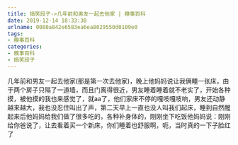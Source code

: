 ```yaml
---
title: 搞笑段子->几年前和男友一起去他家 | 糗事百科
date: 2019-12-14 18:33:30
urlname: 0080a842e6583ea6ea8029550d0109e0
tags: 
- 糗事百科
categories:
- 糗事百科
- 搞笑段子
---
```

几年前和男友一起去他家(那是第一次去他家)，晚上他妈妈说让我俩睡一张床，由于两个房子只隔了一道墙，而且门离得很近，男友睡着睡着就不老实了，开始各种摸，被他摸的我也来感觉了，就aa了，他们家床不停的嘎吱嘎吱响，男友还动静越来越大，我也没忍住叫出了声，第二天早上一直也没人叫我们起床，睡到自然醒起来后他妈妈给我们做了很多吃的，各种补身体的，刚刚坐下吃饭他妈妈说：刚刚给你爸说了，让去看着买一个新床，你们睡着也舒服啊，呃，当时真的一下子脸红了


